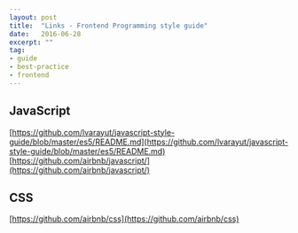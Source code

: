 ```yaml
---
layout: post
title:  "Links - Frontend Programming style guide"
date:   2016-06-28
excerpt: ""
tag:
- guide
- best-practice
- frontend
---
```


## JavaScript
[https://github.com/lvarayut/javascript-style-guide/blob/master/es5/README.md](https://github.com/lvarayut/javascript-style-guide/blob/master/es5/README.md)
[https://github.com/airbnb/javascript/](https://github.com/airbnb/javascript/)

## CSS
[https://github.com/airbnb/css](https://github.com/airbnb/css)
